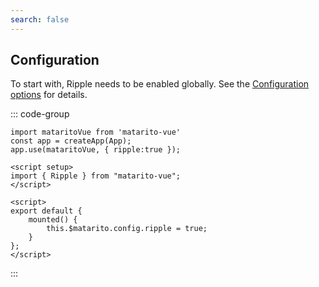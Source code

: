 ```yaml
---
search: false
---
```


## Configuration

To start with, Ripple needs to be enabled globally. See the [Configuration options](../../../configuration/options) for details.

::: code-group

```JS [Plugin configuration]
import mataritoVue from 'matarito-vue'
const app = createApp(App);
app.use(mataritoVue, { ripple:true });
```

```vue [Composition API]
<script setup>
import { Ripple } from "matarito-vue";
</script>
```

```vue [Options API]
<script>
export default {
	mounted() {
		this.$matarito.config.ripple = true;
	}
};
</script>
```

:::
